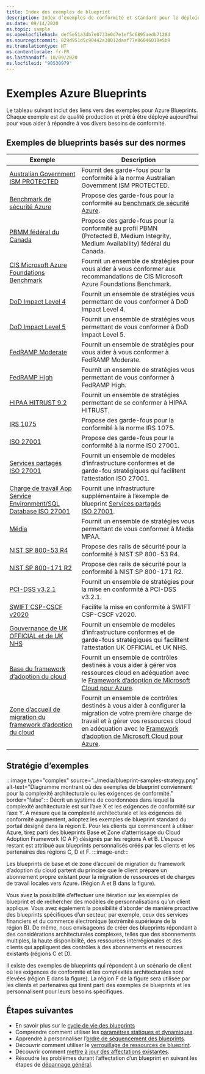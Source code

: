 ```yaml
---
title: Index des exemples de blueprint
description: Index d’exemples de conformité et standard pour le déploiement d’environnements, de stratégies et de bases du Framework d’adoption du cloud avec Azure Blueprints.
ms.date: 09/14/2020
ms.topic: sample
ms.openlocfilehash: def5e51a3db7e0733e0d7e1ef5c6895aedb7128d
ms.sourcegitcommit: 829d951d5c90442a38012daaf77e86046018e5b9
ms.translationtype: HT
ms.contentlocale: fr-FR
ms.lasthandoff: 10/09/2020
ms.locfileid: "90530979"
---
```

# <a name="azure-blueprints-samples"></a>Exemples Azure Blueprints

Le tableau suivant inclut des liens vers des exemples pour Azure Blueprints. Chaque exemple est de qualité production et prêt à être déployé aujourd’hui pour vous aider à répondre à vos divers besoins de conformité.

## <a name="standards-based-blueprint-samples"></a>Exemples de blueprints basés sur des normes

| Exemple | Description |
|---------|---------|
| [Australian Government ISM PROTECTED](./ism-protected/index.md) | Fournit des garde-fous pour la conformité à la norme Australian Government ISM PROTECTED. |
| [Benchmark de sécurité Azure](./azure-security-benchmark.md) | Propose des garde-fous pour la conformité au [benchmark de sécurité Azure](../../../security/benchmarks/overview.md). |
| [PBMM fédéral du Canada](./canada-federal-pbmm/index.md) | Propose des garde-fous pour la conformité au profil PBMN (Protected B, Medium Integrity, Medium Availability) fédéral du Canada. |
| [CIS Microsoft Azure Foundations Benchmark](./cis-azure-1-1-0.md)| Fournit un ensemble de stratégies pour vous aider à vous conformer aux recommandations de CIS Microsoft Azure Foundations Benchmark. |
| [DoD Impact Level 4](./dod-impact-level-4/index.md) | Fournit un ensemble de stratégies vous permettant de vous conformer à DoD Impact Level 4. |
| [DoD Impact Level 5](./dod-impact-level-5/index.md) | Fournit un ensemble de stratégies vous permettant de vous conformer à DoD Impact Level 5. |
| [FedRAMP Moderate](./fedramp-m/index.md) | Fournit un ensemble de stratégies pour vous aider à vous conformer à FedRAMP Moderate. |
| [FedRAMP High](./fedramp-h/index.md) | Fournit un ensemble de stratégies vous permettant de vous conformer à FedRAMP High. |
| [HIPAA HITRUST 9.2](./hipaa-hitrust-9-2.md) | Fournit un ensemble de stratégies permettant de se conformer à HIPAA HITRUST. |
| [IRS 1075](./irs-1075/index.md) | Propose des garde-fous pour la conformité à la norme IRS 1075.|
| [ISO 27001](./iso27001/index.md) | Propose des garde-fous pour la conformité à la norme ISO 27001. |
| [Services partagés ISO 27001](./iso27001-shared/index.md) | Fournit un ensemble de modèles d’infrastructure conformes et de garde-fou stratégiques qui facilitent l’attestation ISO 27001. |
| [Charge de travail App Service Environment/SQL Database ISO 27001](./iso27001-ase-sql-workload/index.md) | Fournit une infrastructure supplémentaire à l’exemple de blueprint [Services partagés ISO 27001](./iso27001-shared/index.md). |
| [Média](./media/index.md) | Fournit un ensemble de stratégies vous permettant de vous conformer à Media MPAA. |
| [NIST SP 800-53 R4](./nist-sp-800-53-r4.md) | Propose des rails de sécurité pour la conformité à NIST SP 800-53 R4. |
| [NIST SP 800-171 R2](./nist-sp-800-171-r2.md) | Propose des rails de sécurité pour la conformité à NIST SP 800-171 R2. |
| [PCI-DSS v3.2.1](./pci-dss-3.2.1/index.md) | Fournit un ensemble de stratégies pour la mise en conformité à PCI-DSS v3.2.1. |
| [SWIFT CSP-CSCF v2020](./swift-2020/index.md) | Facilite la mise en conformité à SWIFT CSP-CSCF v2020. |
| [Gouvernance de UK OFFICIAL et de UK NHS](./ukofficial/index.md) | Fournit un ensemble de modèles d’infrastructure conformes et de garde-fous stratégiques qui facilitent l’attestation UK OFFICIAL et UK NHS. |
| [Base du framework d’adoption du cloud](./caf-foundation/index.md) | Fournit un ensemble de contrôles destinés à vous aider à gérer vos ressources cloud en adéquation avec le [Framework d’adoption de Microsoft Cloud pour Azure](/azure/architecture/cloud-adoption/governance/journeys/index). |
| [Zone d’accueil de migration du framework d’adoption du cloud](./caf-migrate-landing-zone/index.md) | Fournit un ensemble de contrôles destinés à vous aider à configurer la migration de votre première charge de travail et à gérer vos ressources cloud en adéquation avec le [Framework d’adoption de Microsoft Cloud pour Azure](/azure/architecture/cloud-adoption/migrate/index). |

## <a name="samples-strategy"></a>Stratégie d’exemples

:::image type="complex" source="../media/blueprint-samples-strategy.png" alt-text="Diagramme montrant où des exemples de blueprint conviennent pour la complexité architecturale ou les exigences de conformité." border="false":::
   Décrit un système de coordonnées dans lequel la complexité architecturale est sur l’axe X et les exigences de conformité sur l’axe Y.  À mesure que la complexité architecturale et les exigences de conformité augmentent, adoptez les exemples de blueprint standard du portail désigné dans la région E. Pour les clients qui commencent à utiliser Azure, tirez parti des blueprints Base et Zone d’atterrissage du Cloud Adoption Framework (C A F) désignés par les régions A et B. L’espace restant est attribué aux blueprints personnalisés créés par les clients et les partenaires des régions C, D et F. :::image-end:::

Les blueprints de base et de zone d’accueil de migration du framework d’adoption du cloud partent du principe que le client prépare un abonnement propre existant pour la migration de ressources et de charges de travail locales vers Azure.
(Région A et B dans la figure).  

Vous avez la possibilité d’effectuer une itération sur les exemples de blueprint et de rechercher des modèles de personnalisations qu’un client applique. Vous avez également la possibilité d’aborder de manière proactive des blueprints spécifiques d’un secteur, par exemple, ceux des services financiers et du commerce électronique (extrémité supérieure de la région B). De même, nous envisageons de créer des blueprints répondant à des considérations architecturales complexes, telles que des abonnements multiples, la haute disponibilité, des ressources interrégionales et des clients qui appliquent des contrôles à des abonnements et ressources existants (régions C et D).

Il existe des exemples de blueprints qui répondent à un scénario de client où les exigences de conformité et les complexités architecturales sont élevées (région E dans la figure). La région F de la figure sera utilisée par les clients et partenaires qui tirent parti des exemples de blueprints et les personnalisent pour leurs besoins spécifiques.

## <a name="next-steps"></a>Étapes suivantes

- En savoir plus sur le [cycle de vie des blueprints](../concepts/lifecycle.md)
- Comprendre comment utiliser les [paramètres statiques et dynamiques](../concepts/parameters.md).
- Apprendre à personnaliser l’[ordre de séquencement des blueprints](../concepts/sequencing-order.md).
- Découvrir comment utiliser le [verrouillage de ressources de blueprint](../concepts/resource-locking.md).
- Découvrir comment [mettre à jour des affectations existantes](../how-to/update-existing-assignments.md).
- Résoudre les problèmes durant l’affectation d’un blueprint en suivant les étapes de [dépannage général](../troubleshoot/general.md).
